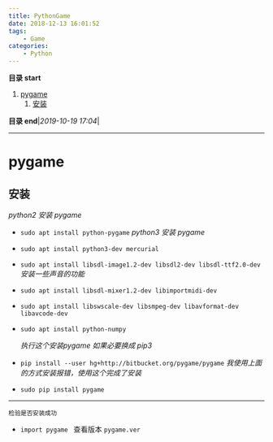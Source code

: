 ```yaml
---
title: PythonGame
date: 2018-12-13 16:01:52
tags: 
    - Game
categories: 
    - Python
---
```


**目录 start**
 
1. [pygame](#pygame)
    1. [安装](#安装)

**目录 end**|_2019-10-19 17:04_|
****************************************
# pygame
## 安装
*python2 安装 pygame*
- `sudo apt install python-pygame`
  *python3 安装 pygame*
- `sudo apt install python3-dev mercurial`
- `sudo apt install libsdl-image1.2-dev libsdl2-dev libsdl-ttf2.0-dev`
  *安装一些声音的功能*
- `sudo apt install libsdl-mixer1.2-dev libimportmidi-dev`
- `sudo apt install libswscale-dev libsmpeg-dev libavformat-dev libavcode-dev`
- `sudo apt install python-numpy`

  *执行这个安装pygame 如果必要换成 pip3*
- `pip install --user hg+http://bitbucket.org/pygame/pygame`
  *我使用上面的方式安装报错，使用这个完成了安装*
- `sudo pip install pygame`

*********
`检验是否安装成功`
- `import pygame ` 查看版本 `pygame.ver`

